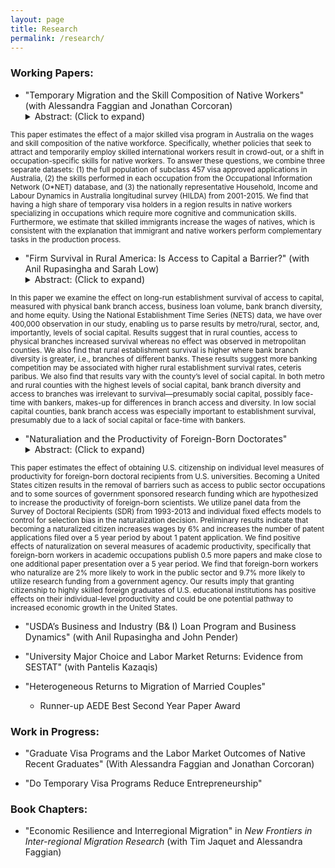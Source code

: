 ```yaml
---
layout: page
title: Research
permalink: /research/
---
```

### Working Papers: 

* "Temporary Migration and the Skill Composition of Native Workers" (with Alessandra Faggian and Jonathan Corcoran)
  <details>
      <summary>Abstract: (Click to expand)</summary>
<sub> This paper estimates the effect of a major skilled visa program in Australia on the wages and skill composition of the native workforce. Specifically, whether policies that seek to attract and temporarily employ skilled international workers result in crowd-out, or a shift in occupation-specific skills for native workers. To answer these questions, we combine three separate  datasets: (1) the full population of subclass 457 visa approved applications in Australia, (2) the skills performed in each occupation from the Occupational Information Network (O*NET) database, and (3) the nationally representative Household, Income and Labour Dynamics in Australia longitudinal survey (HILDA) from 2001-2015. We find that having a high share of temporary visa holders in a region results in native workers specializing in occupations which require more cognitive and communication skills. Furthermore, we estimate that skilled immigrants increase the wages of natives, which is consistent with the explanation that immigrant and native workers perform complementary tasks in the production process. </sub> 
    </details>



* "Firm Survival in Rural America: Is Access to Capital a Barrier?" (with Anil Rupasingha and Sarah Low)
  <details>
      <summary>Abstract: (Click to expand)</summary>
<sub> In this paper we examine the effect on long-run establishment survival of access to capital, measured with physical bank branch access, business loan volume, bank branch diversity, and home equity.  Using the National Establishment Time Series 
(NETS) data, we have over 400,000 observation in our study, enabling us to parse results by metro/rural, sector, and, 
importantly, levels of social capital.  Results suggest that in rural counties, access to physical branches increased survival whereas no effect was observed in metropolitan counties. We also find that rural establishment survival is higher where bank 
branch diversity is greater, i.e., branches of different banks. These results suggest more banking competition may be 
associated with higher rural establishment survival rates, ceteris paribus.  We also find that results vary with the county’s level of social capital. In both metro and rural counties with the highest levels of social capital, bank branch diversity and access to branches was irrelevant to survival—presumably social capital, possibly face-time with bankers, makes-up for 
differences in branch access and diversity. In low social capital counties, bank branch access was especially important to 
establishment survival, presumably due to a lack of social capital or face-time with bankers. </sub>
    </details>
    


 * "Naturaliation and the Productivity of Foreign-Born Doctorates"
   <details>
       <summary>Abstract: (Click to expand)</summary>
<sub> This paper estimates the effect of obtaining U.S. citizenship on individual level measures of productivity for foreign-born doctoral recipients from U.S. universities. Becoming a United States citizen results in the removal of barriers such as access to public sector occupations and to some sources of government sponsored research funding which are hypothesized to increase the productivity of foreign-born scientists. We utilize panel data from the Survey of Doctoral Recipients (SDR) from 1993-2013 and individual fixed effects models to control for selection bias in the naturalization decision. Preliminary results indicate that becoming a naturalized citizen increases wages by 6% and increases the number of patent applications filed over a 5 year period by about 1 patent application. We find positive effects of naturalization on several measures of academic productivity, specifically that foreign-born workers in academic occupations publish 0.5 more papers and make close to one additional paper presentation over a 5 year period. We find that foreign-born workers who naturalize are 2% more likely to work in the public sector and 9.7% more likely to utilize research funding from a government agency. Our results imply that granting citizenship to highly skilled foreign graduates of U.S. educational institutions has positive effects on their individual-level 
productivity and could be one potential pathway to increased economic growth in the United States.  </sub>
    </details>



* "USDA’s Business and Industry (B& I) Loan Program and Business Dynamics" (with Anil Rupasingha and John Pender)


* "University Major Choice and Labor Market Returns: Evidence from SESTAT" (with Pantelis Kazaqis)


* "Heterogeneous Returns to Migration of Married Couples"
	* Runner-up AEDE Best Second Year Paper Award
	
### Work in Progress:

* "Graduate Visa Programs and the Labor Market Outcomes of Native Recent Graduates" (With Alessandra Faggian and Jonathan Corcoran)


* "Do Temporary Visa Programs Reduce Entrepreneurship"

### Book Chapters:

* "Economic Resilience and Interregional Migration" in *New Frontiers in Inter-regional Migration Research* (with Tim Jaquet and Alessandra Faggian)

